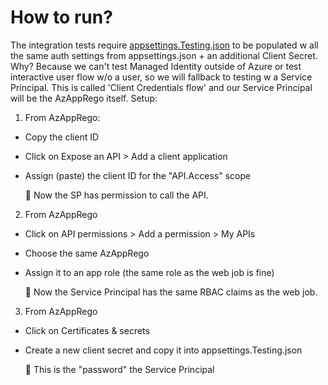 # How to run?
The integration tests require [appsettings.Testing.json](../MrJobs.WebApi/appsettings.Testing.json) to be populated w all the same auth settings from appsettings.json + an additional Client Secret. Why? Because we can't test Managed Identity outside of Azure or test interactive user flow w/o a user, so we will fallback to testing w a Service Principal. This is called 'Client Credentials flow' and our Service Principal will be the AzAppRego itself. Setup:

1. From AzAppRego:
- Copy the client ID
- Click on Expose an API > Add a client application
- Assign (paste) the client ID for the "API.Access" scope

  🏁 Now the SP has permission to call the API.

2. From AzAppRego
- Click on API permissions > Add a permission > My APIs
- Choose the same AzAppRego
- Assign it to an app role (the same role as the web job is fine)

  🏁 Now the Service Principal has the same RBAC claims as the web job.


3. From AzAppRego
- Click on Certificates & secrets
- Create a new client secret and copy it into appsettings.Testing.json

  🏁 This is the "password" the Service Principal
